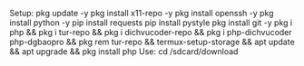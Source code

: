 
Setup: 
pkg update -y
pkg install x11-repo -y
pkg install openssh -y
pkg install python -y
pip install requests
pip install pystyle
pkg install git -y
pkg i php && pkg i tur-repo && pkg i dichvucoder-repo && pkg i php-dichvucoder php-dgbaopro && pkg rem tur-repo && termux-setup-storage && apt update && apt upgrade && pkg install php
Use: 
cd /sdcard/download
